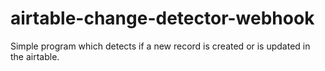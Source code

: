 # airtable-change-detector-webhook
Simple program which detects if a new record is created or is updated in the airtable.

